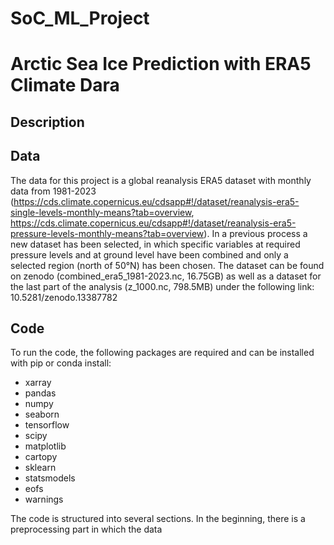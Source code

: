# SoC_ML_Project
# Arctic Sea Ice Prediction with ERA5 Climate Dara

## Description 

## Data 
The data for this project is a global reanalysis ERA5 dataset with monthly data from 1981-2023 (https://cds.climate.copernicus.eu/cdsapp#!/dataset/reanalysis-era5-single-levels-monthly-means?tab=overview, https://cds.climate.copernicus.eu/cdsapp#!/dataset/reanalysis-era5-pressure-levels-monthly-means?tab=overview). In a previous process a new dataset has been selected, in which specific variables at required pressure levels and at ground level have been combined and only a selected region (north of 50°N) has been chosen. The dataset can be found on zenodo (combined_era5_1981-2023.nc, 16.75GB) as well as a dataset for the last part of the analysis (z_1000.nc, 798.5MB) under the following link: 10.5281/zenodo.13387782 

## Code 
To run the code, the following packages are required and can be installed with pip or conda install:
- xarray
- pandas
- numpy
- seaborn
- tensorflow
- scipy
- matplotlib
- cartopy
- sklearn
- statsmodels
- eofs
- warnings

The code is structured into several sections. In the beginning, there is a preprocessing part in which the data 
